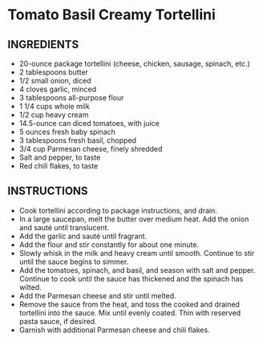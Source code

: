 # Tomato Basil Creamy Tortellini

## INGREDIENTS

- 20-ounce package tortellini (cheese, chicken, sausage, spinach, etc.)
- 2 tablespoons butter
- 1/2 small onion, diced
- 4 cloves garlic, minced
- 3 tablespoons all-purpose flour
- 1 1/4 cups whole milk
- 1/2 cup heavy cream
- 14.5-ounce can diced tomatoes, with juice
- 5 ounces fresh baby spinach
- 3 tablespoons fresh basil, chopped
- 3/4 cup Parmesan cheese, finely shredded
- Salt and pepper, to taste
- Red chili flakes, to taste

## INSTRUCTIONS

- Cook tortellini according to package instructions, and drain.
- In a large saucepan, melt the butter over medium heat. Add the onion and sauté until translucent.
- Add the garlic and sauté until fragrant.
- Add the flour and stir constantly for about one minute.
- Slowly whisk in the milk and heavy cream until smooth. Continue to stir until the sauce begins to simmer.
- Add the tomatoes, spinach, and basil, and season with salt and pepper. Continue to cook until the sauce has thickened and the spinach has wilted.
- Add the Parmesan cheese and stir until melted.
- Remove the sauce from the heat, and toss the cooked and drained tortellini into the sauce. Mix until evenly coated. Thin with reserved pasta sauce, if desired.
- Garnish with additional Parmesan cheese and chili flakes.
